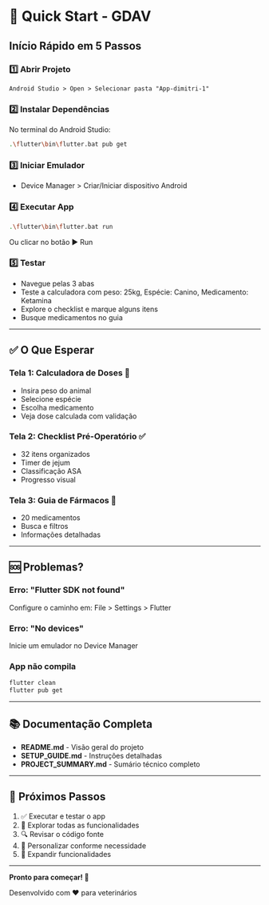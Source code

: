 # 🚀 Quick Start - GDAV

## Início Rápido em 5 Passos

### 1️⃣ Abrir Projeto
```
Android Studio > Open > Selecionar pasta "App-dimitri-1"
```

### 2️⃣ Instalar Dependências
No terminal do Android Studio:
```bash
.\flutter\bin\flutter.bat pub get
```

### 3️⃣ Iniciar Emulador
- Device Manager > Criar/Iniciar dispositivo Android

### 4️⃣ Executar App
```bash
.\flutter\bin\flutter.bat run
```
Ou clicar no botão ▶️ Run

### 5️⃣ Testar
- Navegue pelas 3 abas
- Teste a calculadora com peso: 25kg, Espécie: Canino, Medicamento: Ketamina
- Explore o checklist e marque alguns itens
- Busque medicamentos no guia

---

## ✅ O Que Esperar

### Tela 1: Calculadora de Doses 💉
- Insira peso do animal
- Selecione espécie
- Escolha medicamento
- Veja dose calculada com validação

### Tela 2: Checklist Pré-Operatório ✅
- 32 itens organizados
- Timer de jejum
- Classificação ASA
- Progresso visual

### Tela 3: Guia de Fármacos 📖
- 20 medicamentos
- Busca e filtros
- Informações detalhadas

---

## 🆘 Problemas?

### Erro: "Flutter SDK not found"
Configure o caminho em: File > Settings > Flutter

### Erro: "No devices"
Inicie um emulador no Device Manager

### App não compila
```bash
flutter clean
flutter pub get
```

---

## 📚 Documentação Completa

- **README.md** - Visão geral do projeto
- **SETUP_GUIDE.md** - Instruções detalhadas
- **PROJECT_SUMMARY.md** - Sumário técnico completo

---

## 🎯 Próximos Passos

1. ✅ Executar e testar o app
2. 📱 Explorar todas as funcionalidades
3. 🔍 Revisar o código fonte
4. 🎨 Personalizar conforme necessidade
5. 🚀 Expandir funcionalidades

---

**Pronto para começar! 🎉**

Desenvolvido com ❤️ para veterinários
